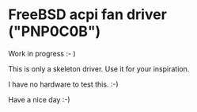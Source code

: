 #  FreeBSD acpi fan driver ("PNP0C0B")

Work in progress :- )

This is only a skeleton driver. Use it for your inspiration.

I have no hardware to test this. :-)

Have a nice day :-)
